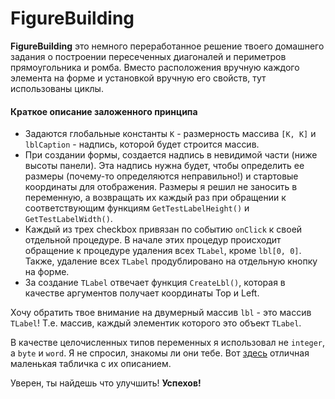 # FigureBuilding

**FigureBuilding** это немного переработанное решение твоего домашнего задания о построении пересеченных диагоналей и периметров прямоугольника и ромба.
Вместо расположения вручную каждого элемента на форме и установкой вручную его свойств, тут использованы циклы.

#### Краткое описание заложенного принципа

- Задаются глобальные константы `K` - размерность массива `[K, K]` и `lblCaption` - надпись, которой будет строится массив.
- При создании формы, создается надпись в невидимой части (ниже высоты панели). Эта надпись нужна будет, чтобы определить ее размеры (почему-то определяются неправильно!) и стартовые координаты для отображения. Размеры я решил не заносить в переменную, а возвращать их каждый раз при обращении к соответствующим функциям `GetTestLabelHeight()` и `GetTestLabelWidth()`.
- Каждый из трех checkbox привязан по событию `onClick` к своей отдельной процедуре. В начале этих процедур происходит обращение к процедуре удаления всех `TLabel`, кроме `lbl[0, 0]`. Также, удаление всех `TLabel` продублировано на отдельную кнопку на форме.
- За создание `TLabel` отвечает функция `CreateLbl()`, которая в качестве аргументов получает координаты Top и Left.

Хочу обратить твое внимание на двумерный массив `lbl` - это массив `TLabel`! Т.е. массив, каждый элементик которого это объект `TLabel`.

В качестве целочисленных типов переменных я использовал не `integer`, а `byte` и `word`. Я не спросил, знакомы ли они тебе. Вот [здесь](https://www.freepascal.org/docs-html/ref/refsu4.html#x26-26003r2) отличная маленькая табличка с их описанием. 

Уверен, ты найдешь что улучшить!
**Успехов!**

